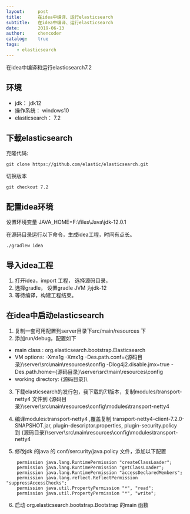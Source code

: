 ```yaml
---
layout:     post
title:      在idea中编译、运行elasticsearch 
subtitle:   在idea中编译、运行elasticsearch
date:       2019-06-13
author:     chencoder
catalog: 	true
tags:
    - elasticsearch
---
```

在idea中编译和运行elasticsearch7.2

## 环境
* jdk： jdk12
* 操作系统： windows10
* elasticsearch： 7.2

## 下载elasticsearch

克隆代码:

```
git clone https://github.com/elastic/elasticsearch.git
```
切换版本

```
git checkout 7.2
```

## 配置idea环境
设置环境变量
JAVA_HOME=F:\files\Java\jdk-12.0.1

在源码目录运行以下命令，生成idea工程，时间有点长。
```
./gradlew idea
```

## 导入idea工程
1. 打开idea，import 工程， 选择源码目录，
2. 选择gradle， 设置gradle JVM 为jdk-12
3. 等待编译，构建工程结束。

## 在idea中启动elasticsearch

1. 复制一套可用配置到server目录下src/main/resources 下
2. 添加run/debug，配置如下
* main class : org.elasticsearch.bootstrap.Elasticsearch
* VM options: -Xms1g -Xmx1g -Des.path.conf={源码目录}\server\src\main\resources\config -Dlog4j2.disable.jmx=true -Des.path.home={源码目录}\server\src\main\resources\config
* working directory: {源码目录}\
3. 下载elasticsearch的发行包，我下载的7.1版本，复制modules/transport-netty4 文件到
	{源码目录}\server\src\main\resources\config\modules\transport-netty4
4. 编译modules:transport-netty4 ,覆盖复制
	transport-netty4-client-7.2.0-SNAPSHOT.jar,
	plugin-descriptor.properties,
	plugin-security.policy	
到 {源码目录}\server\src\main\resources\config\modules\transport-netty4

5. 修改jdk 的java 的 conf/sercurity/java.policy 文件，添加以下配置

```
    permission java.lang.RuntimePermission "createClassLoader"; 
    permission java.lang.RuntimePermission "getClassLoader"; 
    permission java.lang.RuntimePermission "accessDeclaredMembers";
    permission java.lang.reflect.ReflectPermission "suppressAccessChecks";
    permission java.util.PropertyPermission "*", "read";
    permission java.util.PropertyPermission "*", "write";
```

6. 启动 org.elasticsearch.bootstrap.Bootstrap 的main 函数
